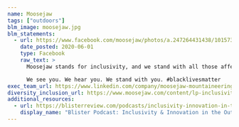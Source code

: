 ```yaml
---
name: Moosejaw
tags: ["outdoors"]
blm_image: moosejaw.jpg
blm_statements:
  - url: https://www.facebook.com/moosejaw/photos/a.247264431438/10157318082436439
    date_posted: 2020-06-01
    type: Facebook
    raw_text: >
      Moosejaw stands for inclusivity, and we stand with all those affected by bigotry, injustice, and systemic racism.

      We see you. We hear you. We stand with you. #blacklivesmatter
exec_team_url: https://www.linkedin.com/company/moosejaw-mountaineering/people/
diversity_inclusion_url: https://www.moosejaw.com/content/lp-inclusivity
additional_resources:
  - url: https://blisterreview.com/podcasts/inclusivity-innovation-in-the-outdoor-industry-moosejaw-ceo-eion-comerford-ep-153
    display_name: "Blister Podcast: Inclusivity & Innovation in the Outdoor Industry: Moosejaw CEO, Eoin Comerford (Ep.153)"
---
```

